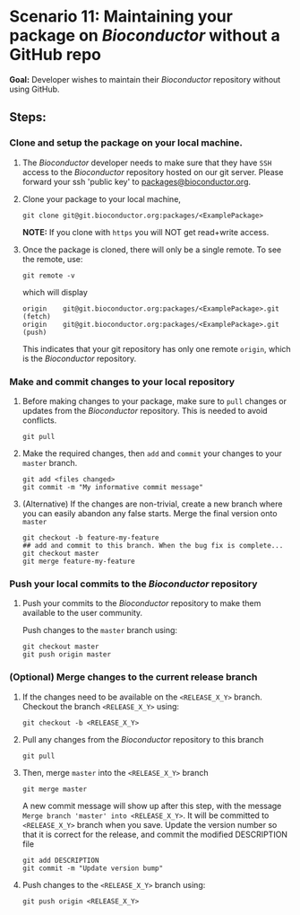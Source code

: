 # Scenario 11: Maintaining your package on _Bioconductor_ without a GitHub repo

**Goal:** Developer wishes to maintain their _Bioconductor_ repository without using GitHub.

## Steps:

### Clone and setup the package on your local machine.

1. The _Bioconductor_ developer needs to make sure that they have `SSH` access to the _Bioconductor_ repository hosted on our git server. Please forward your ssh 'public key' to packages@bioconductor.org.

1. Clone your package to your local machine,

    ```
    git clone git@git.bioconductor.org:packages/<ExamplePackage>
    ```

    **NOTE:** If you clone with `https` you will NOT get read+write access.

1. Once the package is cloned, there will only be a single remote. To see the remote, use:

    ```
    git remote -v
    ```

    which will display

    ```
    origin    git@git.bioconductor.org:packages/<ExamplePackage>.git (fetch)
    origin    git@git.bioconductor.org:packages/<ExamplePackage>.git (push)
    ```

    This indicates that your git repository has only one remote `origin`, which is the _Bioconductor_ repository.

### Make and commit changes to your local repository

1. Before making changes to your package, make sure to `pull` changes or updates from the _Bioconductor_ repository. This is needed to avoid conflicts.

    ```
    git pull
    ```

1. Make the required changes, then `add` and `commit` your changes to your `master` branch.

    ```
    git add <files changed>
    git commit -m "My informative commit message"
    ```

1. (Alternative) If the changes are non-trivial, create a new branch where you can easily abandon any false starts. Merge the final version onto `master`

    ```
    git checkout -b feature-my-feature
    ## add and commit to this branch. When the bug fix is complete...
    git checkout master
    git merge feature-my-feature
    ```

### Push your local commits to the _Bioconductor_ repository

1. Push your commits to the _Bioconductor_ repository to make them available to the user community.

    Push changes to the `master` branch using:

    ```
    git checkout master
    git push origin master
    ```

### (Optional) Merge changes to the current release branch

1. If the changes need to be available on the `<RELEASE_X_Y>` branch. Checkout the branch `<RELEASE_X_Y>` using:

    ```
    git checkout -b <RELEASE_X_Y>
    ```

1. Pull any changes from the _Bioconductor_ repository to this branch

    ```
    git pull
    ```

1.  Then, merge `master` into the `<RELEASE_X_Y>` branch

    ```
    git merge master
    ```

    A new commit message will show up after this step, with the message `Merge branch 'master' into <RELEASE_X_Y>`. It will be committed to `<RELEASE_X_Y>` branch when you save. Update the version number so that it is correct for the release, and commit the modified DESCRIPTION file

    ```
    git add DESCRIPTION
    git commit -m "Update version bump"
    ```

1. Push changes to the `<RELEASE_X_Y>` branch using:

    ```
    git push origin <RELEASE_X_Y>
    ```
